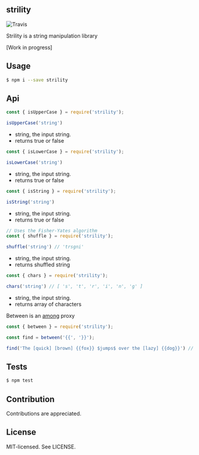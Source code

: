 strility
--
![Travis](https://travis-ci.org/bjarneo/strility.svg?branch=master)

Strility is a string manipulation library

[Work in progress]

Usage
--

```bash
$ npm i --save strility
```

Api
--
```js
const { isUpperCase } = require('strility');

isUpperCase('string')
```
* string, the input string. 
* returns true or false

```js
const { isLowerCase } = require('strility');

isLowerCase('string')
```
* string, the input string. 
* returns true or false

```js
const { isString } = require('strility');

isString('string')
```
* string, the input string. 
* returns true or false

```js
// Uses the Fisher-Yates algorithm
const { shuffle } = require('strility');

shuffle('string') // 'trsgni'
```
* string, the input string. 
* returns shuffled string

```js
const { chars } = require('strility');

chars('string') // [ 's', 't', 'r', 'i', 'n', 'g' ]
```
* string, the input string. 
* returns array of characters

Between is an [among](https://github.com/bjarneo/among) proxy
```js
const { between } = require('strility');

const find = between('{{', '}}');

find('The [quick] [brown] {{fox}} $jumps$ over the [lazy] {{dog}}') // [ 'fox', 'dog' ]
```

Tests
--
```bash
$ npm test
```

Contribution
--
Contributions are appreciated.

License
--
MIT-licensed. See LICENSE.
